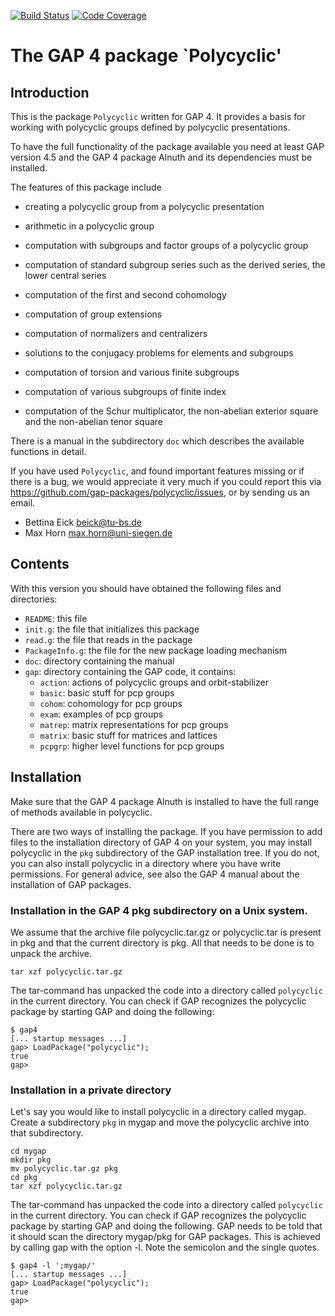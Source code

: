 [![Build Status](https://travis-ci.org/gap-packages/polycyclic.svg?branch=master)](https://travis-ci.org/gap-packages/polycyclic)
[![Code Coverage](https://codecov.io/github/gap-packages/polycyclic/coverage.svg?branch=master&token=)](https://codecov.io/gh/gap-packages/polycyclic)

The GAP 4 package `Polycyclic'
==============================

Introduction
------------

This is the package `Polycyclic` written for GAP 4.  It provides a
basis for working with polycyclic groups defined by polycyclic
presentations.

To have the full functionality of the package available you need at
least GAP version 4.5 and the GAP 4 package Alnuth and its dependencies
must be installed.

The features of this package include

  - creating a polycyclic group from a polycyclic presentation 

  - arithmetic in a polycyclic group

  - computation with subgroups and factor groups of a polycyclic group

  - computation of standard subgroup series such as the derived 
    series, the lower central series

  - computation of the first and second cohomology 

  - computation of group extensions

  - computation of normalizers and centralizers

  - solutions to the conjugacy problems for elements and subgroups

  - computation of torsion and various finite subgroups

  - computation of various subgroups of finite index

  - computation of the Schur multiplicator, the non-abelian
    exterior square and the non-abelian tenor square

There is a manual in the subdirectory `doc` which describes the
available functions in detail.

If you have used `Polycyclic`, and found important features missing
or if there is a bug, we would appreciate it very much  if you could
report this via <https://github.com/gap-packages/polycyclic/issues>,
or by sending us an email.
 - Bettina Eick  <beick@tu-bs.de>
 - Max Horn      <max.horn@uni-siegen.de>


Contents
--------

With this version you should have obtained the following files and
directories:

- `README`:         this file
- `init.g`:         the file that initializes this package
- `read.g`:         the file that reads in the package        
- `PackageInfo.g`:  the file for the new package loading mechanism
- `doc`:            directory containing the manual
- `gap`:            directory containing the GAP code, it contains:
  - `action`:   actions of polycyclic groups and orbit-stabilizer
  - `basic`:    basic stuff for pcp groups
  - `cohom`:    cohomology for pcp groups
  - `exam`:     examples of pcp groups
  - `matrep`:   matrix representations for pcp groups
  - `matrix`:   basic stuff for matrices and lattices
  - `pcpgrp`:   higher level functions for pcp groups



Installation
------------

Make sure that the GAP 4 package Alnuth is installed to  have the full
range of methods available in polycyclic.

There are two ways of installing the package.  If you have permission
to add files to the installation directory of GAP 4 on your system,
you may install polycyclic in the `pkg` subdirectory of the GAP
installation tree.  If you do not, you can also install polycyclic in
a directory where you have write permissions.  For general advice, see
also the GAP 4 manual about the installation of GAP packages.


### Installation in the GAP 4 pkg subdirectory on a Unix system.

We assume that the archive file polycyclic.tar.gz or
polycyclic.tar is present in pkg and that the current directory is
pkg.  All that needs to be done is to unpack the archive.

    tar xzf polycyclic.tar.gz 

The tar-command has unpacked the code into a directory called
`polycyclic` in the current directory. You can check if GAP
recognizes the polycyclic package by starting GAP and doing the
following:

    $ gap4
    [... startup messages ...]
    gap> LoadPackage("polycyclic");
    true
    gap>     


### Installation in a private directory

Let's say you would like to install polycyclic in a directory
called mygap.  Create a subdirectory `pkg` in mygap and move the
polycyclic archive into that subdirectory.

    cd mygap
    mkdir pkg
    mv polycyclic.tar.gz pkg
    cd pkg
    tar xzf polycyclic.tar.gz

The tar-command has unpacked the code into a directory called
`polycyclic` in the current directory. You can check if GAP
recognizes the polycyclic package by starting GAP and doing the
following.  GAP needs to be told that it should scan the directory
mygap/pkg for GAP packages.  This is achieved by calling gap with
the option -l.  Note the semicolon and the single quotes.

    $ gap4 -l ';mygap/'
    [... startup messages ...]
    gap> LoadPackage("polycyclic");
    true
    gap> 
